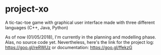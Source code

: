 # project-xo
A tic-tac-toe game with graphical user interface made with three different languages (C++, Java, Python)

As of now (01/05/2018), I'm currently in the planning and modelling phase. Alas, no source code yet. Nevertheless, here's the link for the project log: https://goo.gl/reRWUz or documentation: https://goo.gl/ffekzG

